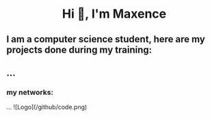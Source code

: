 <h1 align=center > Hi 👋, I'm Maxence</h1>

<h2>I am a computer science student, here are my projects done during my training:<h2>
...
<h3>my networks:</h3>
...
![Logo](/github/code.png)

